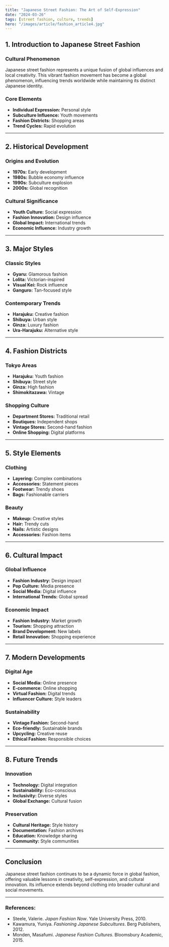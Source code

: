 ```yaml
---
title: "Japanese Street Fashion: The Art of Self-Expression"
date: "2024-03-26"
tags: [street fashion, culture, trends]
hero: "/images/article/fashion_article4.jpg"
---
```


## 1. Introduction to Japanese Street Fashion

### **Cultural Phenomenon**

Japanese street fashion represents a unique fusion of global influences and local creativity. This vibrant fashion movement has become a global phenomenon, influencing trends worldwide while maintaining its distinct Japanese identity.

### **Core Elements**

* **Individual Expression:** Personal style
* **Subculture Influence:** Youth movements
* **Fashion Districts:** Shopping areas
* **Trend Cycles:** Rapid evolution

---

## 2. Historical Development

### **Origins and Evolution**

* **1970s:** Early development
* **1980s:** Bubble economy influence
* **1990s:** Subculture explosion
* **2000s:** Global recognition

### **Cultural Significance**

* **Youth Culture:** Social expression
* **Fashion Innovation:** Design influence
* **Global Impact:** International trends
* **Economic Influence:** Industry growth

---

## 3. Major Styles

### **Classic Styles**

* **Gyaru:** Glamorous fashion
* **Lolita:** Victorian-inspired
* **Visual Kei:** Rock influence
* **Ganguro:** Tan-focused style

### **Contemporary Trends**

* **Harajuku:** Creative fashion
* **Shibuya:** Urban style
* **Ginza:** Luxury fashion
* **Ura-Harajuku:** Alternative style

---

## 4. Fashion Districts

### **Tokyo Areas**

* **Harajuku:** Youth fashion
* **Shibuya:** Street style
* **Ginza:** High fashion
* **Shimokitazawa:** Vintage

### **Shopping Culture**

* **Department Stores:** Traditional retail
* **Boutiques:** Independent shops
* **Vintage Stores:** Second-hand fashion
* **Online Shopping:** Digital platforms

---

## 5. Style Elements

### **Clothing**

* **Layering:** Complex combinations
* **Accessories:** Statement pieces
* **Footwear:** Trendy shoes
* **Bags:** Fashionable carriers

### **Beauty**

* **Makeup:** Creative styles
* **Hair:** Trendy cuts
* **Nails:** Artistic designs
* **Accessories:** Fashion items

---

## 6. Cultural Impact

### **Global Influence**

* **Fashion Industry:** Design impact
* **Pop Culture:** Media presence
* **Social Media:** Digital influence
* **International Trends:** Global spread

### **Economic Impact**

* **Fashion Industry:** Market growth
* **Tourism:** Shopping attraction
* **Brand Development:** New labels
* **Retail Innovation:** Shopping experience

---

## 7. Modern Developments

### **Digital Age**

* **Social Media:** Online presence
* **E-commerce:** Online shopping
* **Virtual Fashion:** Digital trends
* **Influencer Culture:** Style leaders

### **Sustainability**

* **Vintage Fashion:** Second-hand
* **Eco-friendly:** Sustainable brands
* **Upcycling:** Creative reuse
* **Ethical Fashion:** Responsible choices

---

## 8. Future Trends

### **Innovation**

* **Technology:** Digital integration
* **Sustainability:** Eco-conscious
* **Inclusivity:** Diverse styles
* **Global Exchange:** Cultural fusion

### **Preservation**

* **Cultural Heritage:** Style history
* **Documentation:** Fashion archives
* **Education:** Knowledge sharing
* **Community:** Style communities

---

## Conclusion

Japanese street fashion continues to be a dynamic force in global fashion, offering valuable lessons in creativity, self-expression, and cultural innovation. Its influence extends beyond clothing into broader cultural and social movements.

---

### **References:**

* Steele, Valerie. *Japan Fashion Now*. Yale University Press, 2010.
* Kawamura, Yuniya. *Fashioning Japanese Subcultures*. Berg Publishers, 2012.
* Monden, Masafumi. *Japanese Fashion Cultures*. Bloomsbury Academic, 2015.
